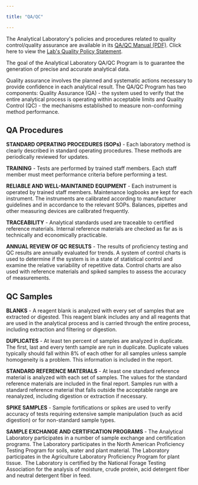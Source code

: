 ```yaml
---

title: "QA/QC"

---
```


<p class="lead">The Analytical Laboratory's policies and procedures related to quality control/quality assurance are available in its <a href="/media/pdf/qual-manual-ver-02.pdf" target="_blank" title="QA/QC Manual">QA/QC Manual (PDF)</a>.
    Click here to view the <a href="/media/pdf/an-lab-qual-statement.pdf" target="_blank" title="The Lab's Quality Policy Statement">Lab's Quality Policy Statement</a>.</p>
<p>The goal of the Analytical Laboratory QA/QC Program is to guarantee the generation of precise and accurate analytical data.</p>
<p>Quality assurance involves the planned and systematic actions necessary to provide confidence in each analytical result. The QA/QC Program has two components: Quality Assurance (QA) - the system used to verify that the entire analytical process
    is operating within acceptable limits and Quality Control (QC) - the mechanisms established to measure non-conforming method performance.</p>
<h2>QA Procedures</h2>
<p><strong>STANDARD OPERATING PROCEDURES (SOPs)</strong> - Each laboratory method is clearly described in standard operating procedures. These methods are periodically reviewed for updates.</p>
<p><strong>TRAINING</strong> - Tests are performed by trained staff members. Each staff member must meet performance criteria before performing a test.</p>
<p><strong>RELIABLE AND WELL-MAINTAINED EQUIPMENT</strong> - Each instrument is operated by trained staff members. Maintenance logbooks are kept for each instrument. The instruments are calibrated according to manufacturer guidelines and in accordance
    to the relevant SOPs. Balances, pipettes and other measuring devices are calibrated frequently.</p>
<p><strong>TRACEABILITY</strong> - Analytical standards used are traceable to certified reference materials. Internal reference materials are checked as far as is technically and economically practicable.</p>
<p><strong>ANNUAL REVIEW OF QC RESULTS</strong> - The results of proficiency testing and QC results are annually evaluated for trends. A system of control charts is used to determine if the system is in a state of statistical control and examine
    the relative variability of repetitive data. Control charts are also used with reference materials and spiked samples to assess the accuracy of measurements.</p>
<h2>QC Samples</h2>
<p><strong>BLANKS</strong> - A reagent blank is analyzed with every set of samples that are extracted or digested. This reagent blank includes any and all reagents that are used in the analytical process and is carried through the entire process,
    including extraction and filtering or digestion.</p>
<p><strong>DUPLICATES</strong> - At least ten percent of samples are analyzed in duplicate. The first, last and every tenth sample are run in duplicate. Duplicate values typically should fall within 8% of each other for all samples unless sample
    homogeneity is a problem. This information is included in the report.</p>
<p><strong>STANDARD REFERENCE MATERIALS</strong> - At least one standard reference material is analyzed with each set of samples. The values for the standard reference materials are included in the final report. Samples run with a standard reference
    material that falls outside the acceptable range are reanalyzed, including digestion or extraction if necessary.</p>
<p><strong>SPIKE SAMPLES</strong> - Sample fortifications or spikes are used to verify accuracy of tests requiring extensive sample manipulation (such as acid digestion) or for non-standard sample types.</p>
<p><strong>SAMPLE EXCHANGE AND CERTIFICATION PROGRAMS</strong> - The Analytical Laboratory participates in a number of sample exchange and certification programs. The Laboratory participates in the North American Proficiency Testing Program for soils, water and plant material. The Laboratory participates in the Agriculture Laboratory Proficiency Program for plant tissue.  The Laboratory is certified by the National Forage Testing Association for the analysis of moisture, crude protein, acid detergent fiber and neutral detergent fiber in feed.</p>
